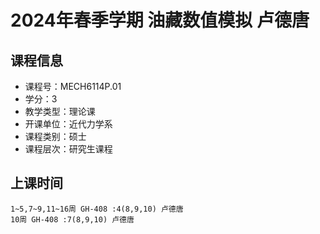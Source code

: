 # 2024年春季学期 油藏数值模拟 卢德唐






## 课程信息

- 课程号：MECH6114P.01
- 学分：3
- 教学类型：理论课
- 开课单位：近代力学系
- 课程类别：硕士
- 课程层次：研究生课程

## 上课时间

```
1~5,7~9,11~16周 GH-408 :4(8,9,10) 卢德唐
10周 GH-408 :7(8,9,10) 卢德唐
```

